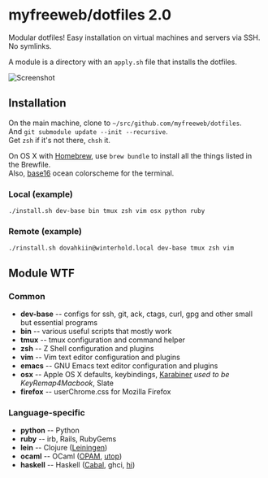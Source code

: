 # myfreeweb/dotfiles 2.0

Modular dotfiles!
Easy installation on virtual machines and servers via SSH.
No symlinks.

A module is a directory with an `apply.sh` file that installs the dotfiles.

![Screenshot](https://files.app.net/2nnl9Hsmq.png)

## Installation

On the main machine, clone to `~/src/github.com/myfreeweb/dotfiles`.  
And `git submodule update --init --recursive`.  
Get `zsh` if it's not there, `chsh` it.  

On OS X with [Homebrew], use `brew bundle` to install all the things listed in the Brewfile.  
Also, [base16] ocean colorscheme for the terminal.

### Local (example)

    ./install.sh dev-base bin tmux zsh vim osx python ruby

### Remote (example)

    ./rinstall.sh dovahkiin@winterhold.local dev-base tmux zsh vim

## Module WTF

### Common

- **dev-base** -- configs for ssh, git, ack, ctags, curl, gpg and other small but essential programs
- **bin** -- various useful scripts that mostly work
- **tmux** -- tmux configuration and command helper
- **zsh** -- Z Shell configuration and plugins
- **vim** -- Vim text editor configuration and plugins
- **emacs** -- GNU Emacs text editor configuration and plugins
- **osx** -- Apple OS X defaults, keybindings, [Karabiner] *used to be KeyRemap4Macbook*, Slate
- **firefox** -- userChrome.css for Mozilla Firefox

### Language-specific

- **python** -- Python
- **ruby** -- irb, Rails, RubyGems
- **lein** -- Clojure ([Leiningen])
- **ocaml** -- OCaml ([OPAM], [utop])
- **haskell** -- Haskell ([Cabal], ghci, [hi])

[Homebrew]: http://brew.sh
[base16]: https://github.com/chriskempson/base16
[Karabiner]: https://pqrs.org/osx/karabiner/index.html.en
[Leiningen]: http://leiningen.org/
[OPAM]: http://opam.ocaml.org/
[utop]: https://github.com/diml/utop
[Cabal]: http://www.haskell.org/cabal/
[hi]: https://github.com/fujimura/hi
